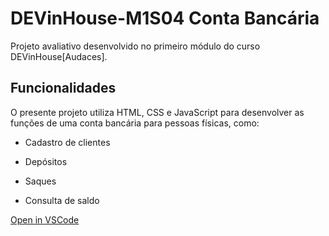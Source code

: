 # DEVinHouse-M1S04 Conta Bancária



Projeto avaliativo desenvolvido no primeiro módulo do curso DEVinHouse[Audaces].

## Funcionalidades

O presente projeto utiliza HTML, CSS e JavaScript para desenvolver as funções de uma conta bancária para pessoas físicas, como:

- Cadastro de clientes

- Depósitos

- Saques

- Consulta de saldo







[Open in VSCode](vscode:https://github.com/marcosdorneles/DEVinHouse-M1S04-conta-banc-ria)
